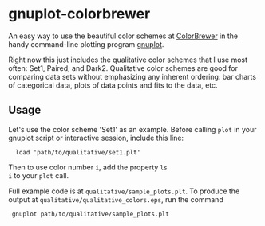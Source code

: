 gnuplot-colorbrewer
===================

An easy way to use the beautiful color schemes at [ColorBrewer](http://colorbrewer2.org/) in the handy command-line plotting program [gnuplot](http://www.gnuplot.info/).

Right now this just includes the qualitative color schemes that I use most often: Set1, Paired, and Dark2. Qualitative color schemes are good for comparing data sets without emphasizing any inherent ordering: bar charts of categorical data, plots of data points and fits to the data, etc.

Usage
-----

Let's use the color scheme 'Set1' as an example. Before calling <code>plot</code> in your gnuplot script or interactive session, include this line:

      load 'path/to/qualitative/set1.plt'

Then to use color number <code>i</code>, add the property <code>ls i</code> to your <code>plot</code> call.

Full example code is at <code>qualitative/sample_plots.plt</code>. To produce the output at <code>qualitative/qualitative_colors.eps</code>, run the command

     gnuplot path/to/qualitative/sample_plots.plt
